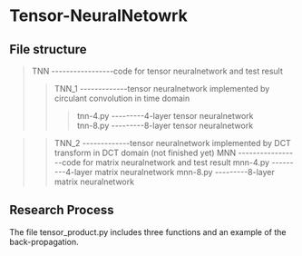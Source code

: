 # Tensor-NeuralNetowrk 

##  File structure
> TNN -----------------code for tensor neuralnetwork and test result
>>  TNN_1 -------------tensor neuralnetwork implemented by circulant convolution in time domain
>>> tnn-4.py  ---------4-layer tensor neuralnetwork <br>
>>> tnn-8.py  ---------8-layer tensor neuralnetwork <br>

>>  TNN_2 -------------tensor neuralnetwork implemented by DCT transform in DCT domain (not finished yet)
> MNN -----------------code for matrix neuralnetwork and test result
>>  mnn-4.py  ---------4-layer matrix neuralnetwork
>>  mnn-8.py  ---------8-layer matrix neuralnetwork

##  Research Process
The file tensor_product.py includes three functions and an example of the back-propagation.

